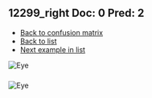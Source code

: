 ## 12299_right Doc: 0 Pred: 2
- [Back to confusion matrix](https://github.com/juliandewit/kaggle_retinopathy/blob/master/matrix.md)
- [Back to list](https://github.com/juliandewit/kaggle_retinopathy/blob/master/lists/02/list.md)
- [Next example in list](https://github.com/juliandewit/kaggle_retinopathy/blob/master/lists/02/12/12370_left.md)

![Eye](https://retinopaty.blob.core.windows.net/size1024/12299_right_0.jpeg)

### 

![Eye]()

